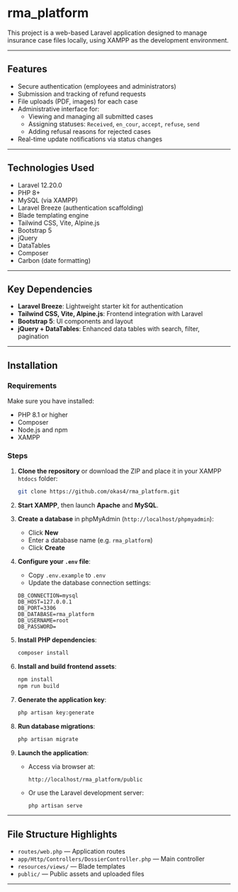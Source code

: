 # rma_platform

This project is a web-based Laravel application designed to manage insurance case files locally, using XAMPP as the development environment.

---

## Features

- Secure authentication (employees and administrators)
- Submission and tracking of refund requests
- File uploads (PDF, images) for each case
- Administrative interface for:
  - Viewing and managing all submitted cases
  - Assigning statuses: `Received`, `en_cour`, `accept`, `refuse`, `send`
  - Adding refusal reasons for rejected cases
- Real-time update notifications via status changes

---

## Technologies Used

- Laravel 12.20.0
- PHP 8+
- MySQL (via XAMPP)
- Laravel Breeze (authentication scaffolding)
- Blade templating engine
- Tailwind CSS, Vite, Alpine.js
- Bootstrap 5
- jQuery
- DataTables
- Composer
- Carbon (date formatting)

---

## Key Dependencies

- **Laravel Breeze**: Lightweight starter kit for authentication  
- **Tailwind CSS, Vite, Alpine.js**: Frontend integration with Laravel  
- **Bootstrap 5**: UI components and layout  
- **jQuery + DataTables**: Enhanced data tables with search, filter, pagination

---

## Installation

### Requirements

Make sure you have installed:

- PHP 8.1 or higher  
- Composer  
- Node.js and npm  
- XAMPP  

### Steps

1. **Clone the repository** or download the ZIP and place it in your XAMPP `htdocs` folder:

    ```bash
    git clone https://github.com/okas4/rma_platform.git
    ```

2. **Start XAMPP**, then launch **Apache** and **MySQL**.

3. **Create a database** in phpMyAdmin (`http://localhost/phpmyadmin`):

    - Click **New**
    - Enter a database name (e.g. `rma_platform`)
    - Click **Create**

4. **Configure your `.env` file**:

    - Copy `.env.example` to `.env`
    - Update the database connection settings:

    ```env
    DB_CONNECTION=mysql
    DB_HOST=127.0.0.1
    DB_PORT=3306
    DB_DATABASE=rma_platform
    DB_USERNAME=root
    DB_PASSWORD=
    ```

5. **Install PHP dependencies**:

    ```bash
    composer install
    ```

6. **Install and build frontend assets**:

    ```bash
    npm install
    npm run build
    ```

7. **Generate the application key**:

    ```bash
    php artisan key:generate
    ```

8. **Run database migrations**:

    ```bash
    php artisan migrate
    ```

9. **Launch the application**:

    - Access via browser at:

      ```
      http://localhost/rma_platform/public
      ```

    - Or use the Laravel development server:

      ```bash
      php artisan serve
      ```

---

## File Structure Highlights

- `routes/web.php` — Application routes  
- `app/Http/Controllers/DossierController.php` — Main controller  
- `resources/views/` — Blade templates  
- `public/` — Public assets and uploaded files

---
